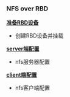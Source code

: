 ### NFS over RBD

[**准备RBD设备**](7-4-1.md)

- 创建RBD设备并挂载

[**server端配置**](7-4-2.md)

- nfs服务器配置

[**client端配置**](7-4-3.md)

- nfs客户端配置

